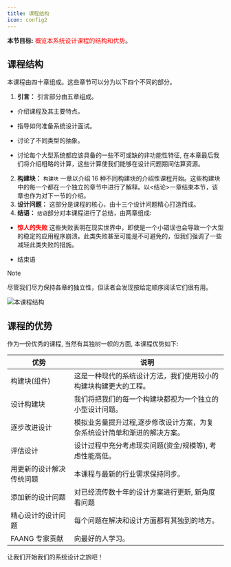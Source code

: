 ```yaml
---
title: 课程结构
icon: config2
---
```


**本节目标:** <font color=red>概览本系统设计课程的结构和优势</font>。

## 课程结构

本课程由四十章组成。这些章节可以分为以下四个不同的部分。

1. **引言：** 引言部分由五章组成。
- 介绍课程及其主要特点。
   
- 指导如何准备系统设计面试。
   
- 讨论了不同类型的抽象。
   
- 讨论每个大型系统都应该具备的一些不可或缺的非功能性特征, 在本章最后我们将介绍粗略的计算，这些计算使我们能够在设计问题期间估算资源。
2. **构建块：**  `构建块` 一章以介绍 16 种不同构建块的介绍性课程开始。这些构建块中的每一个都在一个独立的章节中进行了解释。以<结论>一章结束本节，该章也作为对下一节的介绍。
3. **设计问题：** 这部分是课程的核心，由十三个设计问题精心打造而成。
4. **结语：** `结语`部分对本课程进行了总结，由两章组成:
- <font color=red>**惊人的失败**</font> 这些失败表明在现实世界中，即使是一个小错误也会导致一个大型的稳定的应用程序崩溃。此类失败甚至可能是不可避免的，但我们强调了一些减轻此类失败的措施。
   
- 结束语

> [!NOTE]
>
> 尽管我们尽力保持各章的独立性，但读者会发现按给定顺序阅读它们很有用。

![本课程结构](https://cdn.jsdelivr.net/gh/gaoxiang15125/BlogImage@master/课程章节思维导图.png)

## 课程的优势

作为一份优秀的课程, 当然有其独树一帜的方面, 本课程优势如下:

| 优势                     | 说明                                                         |
| ------------------------ | ------------------------------------------------------------ |
| 构建块(组件)             | 这是一种现代的系统设计方法，我们使用较小的构建块构建更大的工程。 |
| 设计构建块               | 我们将把我们的每一个构建块都视为一个独立的小型设计问题。     |
| 逐步改进设计             | 模拟业务量提升过程,逐步修改设计方案，为复杂系统设计简单和渐进的解决方案。 |
| 评估设计                 | 设计过程中充分考虑现实问题(资金/规模等), 考虑性能高低。      |
| 用更新的设计解决传统问题 | 本课程与最新的行业需求保持同步。                             |
| 添加新的设计问题         | 对已经流传数十年的设计方案进行更新, 新角度看问题             |
| 精心设计的设计问题       | 每个问题在解决和设计方面都有其独到的地方。                   |
| FAANG 专家贡献           | 向最好的人学习。                                             |

让我们开始我们的系统设计之旅吧！